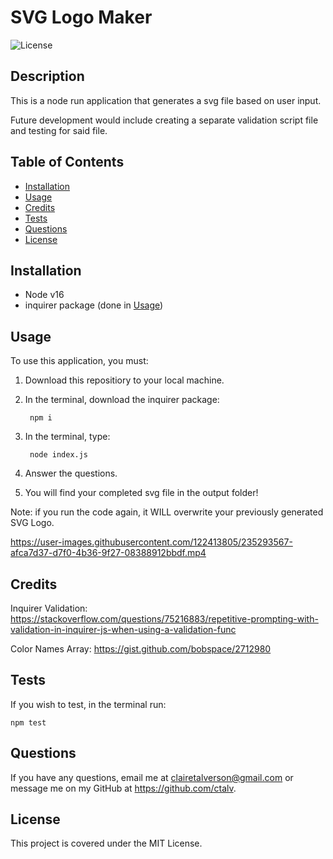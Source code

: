 # SVG Logo Maker

![License](https://img.shields.io/badge/license-MIT-green)

## Description
This is a node run application that generates a svg file based on user input.

Future development would include creating a separate validation script file and testing for said file. 
    
## Table of Contents 
    
- [Installation](#installation)
- [Usage](#usage)
- [Credits](#credits)
- [Tests](#tests)
- [Questions](#questions)
- [License](#license)

    
## Installation
- Node v16
- inquirer package (done in [Usage](#usage))
    
## Usage
To use this application, you must:
1. Download this repositiory to your local machine.
2. In the terminal, download the inquirer package: 

        npm i 
3. In the terminal, type:

        node index.js
4. Answer the questions.
5. You will find your completed svg file in the output folder!

Note: if you run the code again, it WILL overwrite your previously generated SVG Logo.



https://user-images.githubusercontent.com/122413805/235293567-afca7d37-d7f0-4b36-9f27-08388912bbdf.mp4


 
## Credits
Inquirer Validation: https://stackoverflow.com/questions/75216883/repetitive-prompting-with-validation-in-inquirer-js-when-using-a-validation-func

Color Names Array: https://gist.github.com/bobspace/2712980


## Tests
If you wish to test, in the terminal run:

    npm test
    

## Questions
If you have any questions, email me at clairetalverson@gmail.com or message me on my GitHub at https://github.com/ctalv.

## License
This project is covered under the MIT License.


